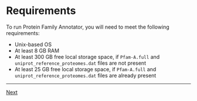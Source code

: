 [//]: # (pfamannot)
[//]: # (Protein Family Annotator)
[//]: # ()
[//]: # (docs/install/requirements.md)
[//]: # (Jan Hamalcik)
[//]: # ()
[//]: # (Informs about what is required to install pfamannot)
[//]: # ()

# Requirements

To run Protein Family Annotator, you will need to meet the following
requirements:

* Unix-based OS
* At least 8 GB RAM
* At least 300 GB free local storage space, if `Pfam-A.full` and
`uniprot_reference_proteomes.dat` files are not present
* At least 25 GB free local storage space, if `Pfam-A.full` and
`uniprot_reference_proteomes.dat` files are already present

---

[Next](installation.md)
